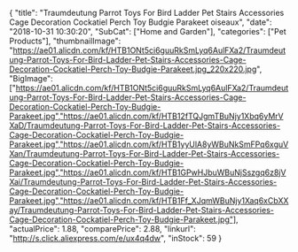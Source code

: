 {
	"title": "Traumdeutung Parrot Toys For Bird Ladder Pet Stairs Accessories Cage Decoration Cockatiel Perch Toy Budgie Parakeet oiseaux",
	"date": "2018-10-31 10:30:20",
	"SubCat": ["Home and Garden"],
	"categories": ["Pet Products"],
	"thumbnailImage": "https://ae01.alicdn.com/kf/HTB1ONt5ci6guuRkSmLyq6AulFXa2/Traumdeutung-Parrot-Toys-For-Bird-Ladder-Pet-Stairs-Accessories-Cage-Decoration-Cockatiel-Perch-Toy-Budgie-Parakeet.jpg_220x220.jpg",
	"BigImage": ["https://ae01.alicdn.com/kf/HTB1ONt5ci6guuRkSmLyq6AulFXa2/Traumdeutung-Parrot-Toys-For-Bird-Ladder-Pet-Stairs-Accessories-Cage-Decoration-Cockatiel-Perch-Toy-Budgie-Parakeet.jpg","https://ae01.alicdn.com/kf/HTB12fTQJgmTBuNjy1Xbq6yMrVXaD/Traumdeutung-Parrot-Toys-For-Bird-Ladder-Pet-Stairs-Accessories-Cage-Decoration-Cockatiel-Perch-Toy-Budgie-Parakeet.jpg","https://ae01.alicdn.com/kf/HTB1yyUlA8yWBuNkSmFPq6xguVXan/Traumdeutung-Parrot-Toys-For-Bird-Ladder-Pet-Stairs-Accessories-Cage-Decoration-Cockatiel-Perch-Toy-Budgie-Parakeet.jpg","https://ae01.alicdn.com/kf/HTB1GPwHJbuWBuNjSszgq6z8jVXai/Traumdeutung-Parrot-Toys-For-Bird-Ladder-Pet-Stairs-Accessories-Cage-Decoration-Cockatiel-Perch-Toy-Budgie-Parakeet.jpg","https://ae01.alicdn.com/kf/HTB1Ff_XJqmWBuNjy1Xaq6xCbXXay/Traumdeutung-Parrot-Toys-For-Bird-Ladder-Pet-Stairs-Accessories-Cage-Decoration-Cockatiel-Perch-Toy-Budgie-Parakeet.jpg"],
	"actualPrice": 1.88,
	"comparePrice": 2.88,
	"linkurl": "http://s.click.aliexpress.com/e/ux4q4dw",
	"inStock": 59
}
